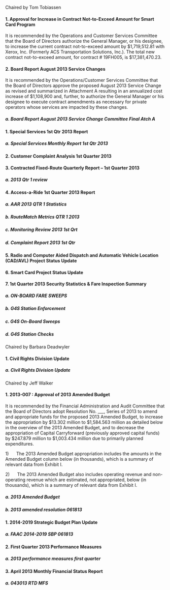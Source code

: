 Chaired by Tom Tobiassen

#### 1. Approval for Increase in Contract Not-to-Exceed Amount for Smart Card Program

It is recommended by the Operations and Customer Services Committee that the Board of Directors authorize the General Manager, or his designee, to increase the current contract not-to-exceed amount by $1,719,512.81 with Xerox, Inc. (Formerly ACS Transportation Solutions, Inc.). The total new contract not-to-exceed amount, for contract # 19FH005, is $17,381,470.23.

#### 2. Board Report August 2013 Service Changes

It is recommended by the Operations/Customer Services Committee that the Board of Directors approve the proposed August 2013 Service Change as revised and summarized in Attachment A resulting in an annualized cost increase of $1,108,900 and, further, to authorize the General Manager or his designee to execute contract amendments as necessary for private operators whose services are impacted by these changes.

##### a. Board Report August 2013 Service Change Committee Final Atch A

#### 1. Special Services 1st Qtr 2013 Report

##### a. Special Services Monthly Report 1st Qtr 2013

#### 2. Customer Complaint Analysis 1st Quarter 2013

#### 3. Contracted Fixed-Route Quarterly Report – 1st Quarter 2013

##### a. 2013 Qtr 1 review

#### 4. Access-a-Ride 1st Quarter 2013 Report

##### a. AAR 2013 QTR 1 Statistics

##### b. RouteMatch Metrics QTR 1 2013

##### c. Monitoring Review 2013 1st Qrt

##### d. Complaint Report 2013 1st Qtr

#### 5. Radio and Computer Aided Dispatch and Automatic Vehicle Location (CAD/AVL) Project Status Update

#### 6. Smart Card Project Status Update

#### 7. 1st Quarter 2013 Security Statistics & Fare Inspection Summary

##### a. ON-BOARD FARE SWEEPS

##### b. G4S Station Enforcement

##### c. G4S On-Board Sweeps

##### d. G4S Station Checks

Chaired by Barbara Deadwyler

#### 1. Civil Rights Division Update

##### a. Civil Rights Division Update

Chaired by Jeff Walker

#### 1. 2013-007 : Approval of 2013 Amended Budget

It is recommended by the Financial Administration and Audit Committee that the Board of Directors adopt Resolution No. ___, Series of 2013 to amend and appropriate funds for the proposed 2013 Amended Budget, to increase the appropriation by $13.302 million to $1,584.563 million as detailed below in the overview of the 2013 Amended Budget, and to decrease the appropriation of Capital Carryforward (previously approved capital funds) by $247.879 million to $1,003.434 million due to primarily planned expenditures.

1)      The 2013 Amended Budget appropriation includes the amounts in the Amended Budget column below (in thousands), which is a summary of relevant data from Exhibit I.

2)      The 2013 Amended Budget also includes operating revenue and non-operating revenue which are estimated, not appropriated, below (in thousands), which is a summary of relevant data from Exhibit I.

##### a. 2013 Amended Budget

##### b. 2013 amended resolution 061813

#### 1. 2014-2019 Strategic Budget Plan Update

##### a. FAAC 2014-2019 SBP 061813

#### 2. First Quarter 2013 Performance Measures

##### a. 2013 performance measures first quarter

#### 3. April 2013 Monthly Financial Status Report

##### a. 043013 RTD MFS
